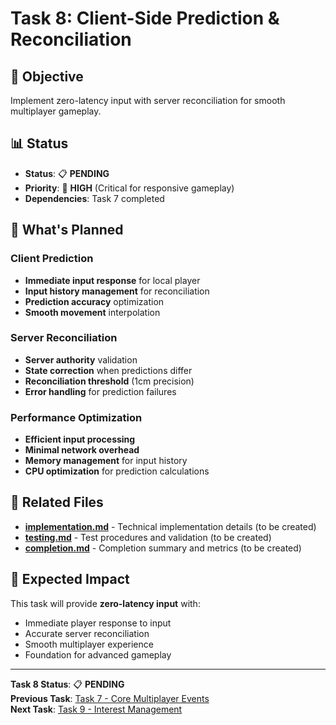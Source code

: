 # Task 8: Client-Side Prediction & Reconciliation

## 🎯 **Objective**
Implement zero-latency input with server reconciliation for smooth multiplayer gameplay.

## 📊 **Status**
- **Status**: 📋 **PENDING**
- **Priority**: 🔵 **HIGH** (Critical for responsive gameplay)
- **Dependencies**: Task 7 completed

## 🔧 **What's Planned**

### **Client Prediction**
- **Immediate input response** for local player
- **Input history management** for reconciliation
- **Prediction accuracy** optimization
- **Smooth movement** interpolation

### **Server Reconciliation**
- **Server authority** validation
- **State correction** when predictions differ
- **Reconciliation threshold** (1cm precision)
- **Error handling** for prediction failures

### **Performance Optimization**
- **Efficient input processing**
- **Minimal network overhead**
- **Memory management** for input history
- **CPU optimization** for prediction calculations

## 📁 **Related Files**

- **[implementation.md](implementation.md)** - Technical implementation details (to be created)
- **[testing.md](testing.md)** - Test procedures and validation (to be created)
- **[completion.md](completion.md)** - Completion summary and metrics (to be created)

## 🚀 **Expected Impact**

This task will provide **zero-latency input** with:
- Immediate player response to input
- Accurate server reconciliation
- Smooth multiplayer experience
- Foundation for advanced gameplay

---

**Task 8 Status**: 📋 **PENDING**  
**Previous Task**: [Task 7 - Core Multiplayer Events](../07-core-events/README.md)  
**Next Task**: [Task 9 - Interest Management](../09-interest-management/README.md) 